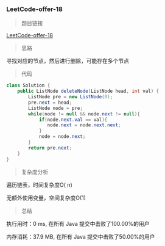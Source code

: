 ### LeetCode-offer-18

> 题目链接

[LeetCode-offer-18](https://leetcode-cn.com/problems/shan-chu-lian-biao-de-jie-dian-lcof/)

> 思路

寻找对应的节点，然后进行删除，可能存在多个节点

> 代码

```java
class Solution {
    public ListNode deleteNode(ListNode head, int val) {
        ListNode pre = new ListNode(0);
        pre.next = head;
        ListNode node = pre;
        while(node != null && node.next != null){
            if(node.next.val == val){
               node.next = node.next.next;
            }
            node = node.next;
        }
        return pre.next;
    }
}
```

> 复杂度分析

遍历链表，时间复杂度O( n)

无额外使用变量，空间复杂度O(1)

> 总结

执行用时：0 ms, 在所有 Java 提交中击败了100.00%的用户

内存消耗：37.9 MB, 在所有 Java 提交中击败了50.00%的用户

